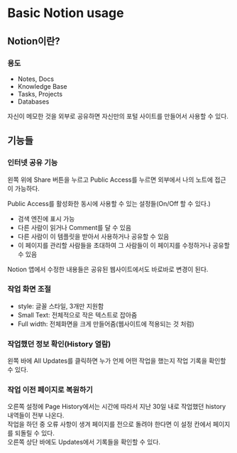 # Basic Notion usage

## Notion이란?

### 용도

<p></p>

<ul>
    <li>Notes, Docs</li>
    <li>Knowledge Base</li>
    <li>Tasks, Projects</li>
    <li>Databases</li>
</ul>

<p>자신이 메모한 것을 외부로 공유하면 자신만의 포털 사이트를 만들어서 사용할 수 있다.</p>

## 기능들

### 인터넷 공유 기능
<p></p>

왼쪽 위에 Share 버튼을 누르고 Public Access를 누르면 외부에서 나의 노트에 접근이 가능하다.<br>
<p>Public Access를 활성화한 동시에 사용할 수 있는 설정들(On/Off 할 수 있다.)</p>

<ul>
    <li>검색 엔진에 표시 가능</li>
    <li>다른 사람이 읽거나 Comment를 달 수 있음</li>
    <li>다른 사람이 이 템플릿을 받아서 사용하거나 공유할 수 있음</li>
    <li>이 페이지를 관리할 사람들을 초대하여 그 사람들이 이 페이지를 수정하거나 공유할 수 있음</li>
</ul>

<p>Notion 앱에서 수정한 내용들은 공유된 웹사이트에서도 바로바로 변경이 된다.</p>

### 작업 화면 조절

<ul>
    <li>style: 글꼴 스타일, 3개만 지원함</li>
    <li>Small Text: 전체적으로 작은 텍스트로 잡아줌</li>
    <li>Full width: 전체화면을 크게 만들어줌(웹사이트에 적용되는 것 처럼)</li>
</ul>

### 작업했던 정보 확인(History 열람)
<p></p>
왼쪽 바에 All Updates를 클릭하면 누가 언제 어떤 작업을 했는지 작업 기록을 확인할 수 있다.

### 작업 이전 페이지로 복원하기
<p></p>
오른쪽 설정에 Page History에서는 시간에 따라서 지난 30일 내로 작업했던 history 내역들이 전부 나온다.<br>
작업을 하던 중 오류 사항이 생겨 페이지를 전으로 돌려야 한다면 이 설정 칸에서 페이지를 되돌릴 수 있다.<br>
오른쪽 상단 바에도 Updates에서 기록들을 확인할 수 있다.